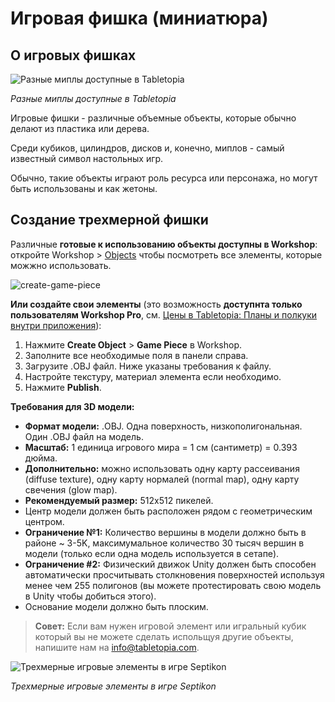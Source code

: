 # Игровая фишка (миниатюра)

## О игровых фишках

![Разные миплы доступные в Tabletopia](http://help.tabletopia.com/wp-content/uploads/2015/06/meeples.png)

*Разные миплы доступные в Tabletopia*

Игровые фишки - различные объемные объекты, которые обычно делают из пластика или дерева. 

Среди кубиков, цилиндров, дисков и, конечно, миплов - самый известный символ настольных игр.

Обычно, такие объекты играют роль ресурса или персонажа, но могут быть использованы и как жетоны.

## Создание трехмерной фишки

Различные **готовые к использованию объекты доступны в Workshop**: откройте Workshop &gt; [Objects](https://tabletopia.com/workshop/objects) чтобы посмотреть все элементы, которые можжно использовать.

![create-game-piece](https://help.tabletopia.com/wp-content/uploads/2019/12/create-game-piece-13.12.19.png)

**Или создайте свои элементы** (это возможность **доступнта только пользователям Workshop Pro**, см. [Цены в Tabletopia: Планы и полкуки внутри приложения](http://help.tabletopia.com/knowledge-base/tabletopia-plans/)):

1. Нажмите **Create Object** &gt; **Game Piece** в Workshop.
2. Заполните все необходимые поля в панели справа.
3. Загрузите .OBJ файл. Ниже указаны требования к файлу.
4. Настройте текстуру, материал элемента если необходимо.
5. Нажмите **Publish**.

**Требования для 3D модели:**

* **Формат модели:** .OBJ. Одна поверхность, низкополигональная. Один .OBJ файл на модель.
* **Масштаб:** 1 единица игрового мира = 1 см (сантиметр) = 0.393 дюйма.
* **Дополнительно:** можно использовать одну карту рассеивания (diffuse texture), одну карту нормалей (normal map), одну карту свечения (glow map).
* **Рекомендуемый размер:** 512x512 пикелей.
* Центр модели должен быть расположен рядом с геометрическим центром.
* **Ограничение №1:** Количество вершины в модели должно быть в районе ~ 3-5K, максимумальное количество 30 тысяч вершин в модели (только если одна модель используется в сетапе).
* **Ограничение #2:** Физический движок Unity должен быть способен автоматически просчитывать столкновения поверхностей используя менее чем 255 полигонов (вы можете протестировать свою модель в Unity чтобы добиться этого).
* Основание модели должно быть плоским.

> **Совет:** Если вам нужен игровой элемент или игральный кубик который вы не можете сделать испольщуя другие объекты, напишите нам на [info@tabletopia.com](mailto:info@tabletopia.com).

![Трехмерные игровые элементы в игре Septikon](http://help.tabletopia.com/wp-content/uploads/2015/06/septikon_pieces.png)

*Трехмерные игровые элементы в игре Septikon*